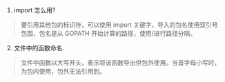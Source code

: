 1. import 怎么用?
> 要引用其他包的标识符，可以使用 import 关键字，导入的包名使用双引号包围，包名是从 GOPATH 开始计算的路径，使用/进行路径分隔。

2. 文件中的函数命名.
> 文件中函数以大写开头，表示将该函数导出供包外使用。当首字母小写时，为包内使用，包外无法引用到。
